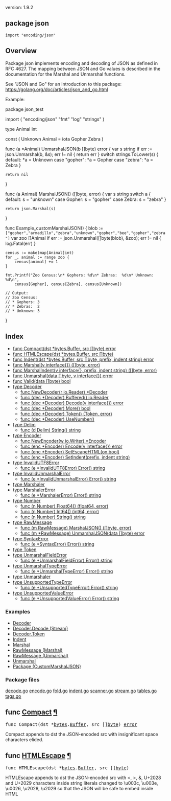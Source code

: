 version: 1.9.2
## package json

  `import "encoding/json"`

## Overview

Package json implements encoding and decoding of JSON as defined in RFC 4627.
The mapping between JSON and Go values is described in the documentation for the
Marshal and Unmarshal functions.

See "JSON and Go" for an introduction to this package:
https://golang.org/doc/articles/json_and_go.html

<a id="example__customMarshalJSON"></a>
Example:

package json_test

import (
    "encoding/json"
    "fmt"
    "log"
    "strings"
)

type Animal int

const (
    Unknown Animal = iota
    Gopher
    Zebra
)

func (a *Animal) UnmarshalJSON(b []byte) error {
    var s string
    if err := json.Unmarshal(b, &s); err != nil {
        return err
    }
    switch strings.ToLower(s) {
    default:
        *a = Unknown
    case "gopher":
        *a = Gopher
    case "zebra":
        *a = Zebra
    }

    return nil
}

func (a Animal) MarshalJSON() ([]byte, error) {
    var s string
    switch a {
    default:
        s = "unknown"
    case Gopher:
        s = "gopher"
    case Zebra:
        s = "zebra"
    }

    return json.Marshal(s)
}

func Example_customMarshalJSON() {
    blob := `["gopher","armadillo","zebra","unknown","gopher","bee","gopher","zebra"]`
    var zoo []Animal
    if err := json.Unmarshal([]byte(blob), &zoo); err != nil {
        log.Fatal(err)
    }

    census := make(map[Animal]int)
    for _, animal := range zoo {
        census[animal] += 1
    }

    fmt.Printf("Zoo Census:\n* Gophers: %d\n* Zebras:  %d\n* Unknown: %d\n",
        census[Gopher], census[Zebra], census[Unknown])

    // Output:
    // Zoo Census:
    // * Gophers: 3
    // * Zebras:  2
    // * Unknown: 3
}

## Index

- [func Compact(dst *bytes.Buffer, src []byte) error](#Compact)
- [func HTMLEscape(dst *bytes.Buffer, src []byte)](#HTMLEscape)
- [func Indent(dst *bytes.Buffer, src []byte, prefix, indent string) error](#Indent)
- [func Marshal(v interface{}) ([]byte, error)](#Marshal)
- [func MarshalIndent(v interface{}, prefix, indent string) ([]byte, error)](#MarshalIndent)
- [func Unmarshal(data []byte, v interface{}) error](#Unmarshal)
- [func Valid(data []byte) bool](#Valid)
- [type Decoder](#Decoder)
  - [func NewDecoder(r io.Reader) *Decoder](#NewDecoder)
  - [func (dec *Decoder) Buffered() io.Reader](#Decoder.Buffered)
  - [func (dec *Decoder) Decode(v interface{}) error](#Decoder.Decode)
  - [func (dec *Decoder) More() bool](#Decoder.More)
  - [func (dec *Decoder) Token() (Token, error)](#Decoder.Token)
  - [func (dec *Decoder) UseNumber()](#Decoder.UseNumber)
- [type Delim](#Delim)
  - [func (d Delim) String() string](#Delim.String)
- [type Encoder](#Encoder)
  - [func NewEncoder(w io.Writer) *Encoder](#NewEncoder)
  - [func (enc *Encoder) Encode(v interface{}) error](#Encoder.Encode)
  - [func (enc *Encoder) SetEscapeHTML(on bool)](#Encoder.SetEscapeHTML)
  - [func (enc *Encoder) SetIndent(prefix, indent string)](#Encoder.SetIndent)
- [type InvalidUTF8Error](#InvalidUTF8Error)
  - [func (e *InvalidUTF8Error) Error() string](#InvalidUTF8Error.Error)
- [type InvalidUnmarshalError](#InvalidUnmarshalError)
  - [func (e *InvalidUnmarshalError) Error() string](#InvalidUnmarshalError.Error)
- [type Marshaler](#Marshaler)
- [type MarshalerError](#MarshalerError)
  - [func (e *MarshalerError) Error() string](#MarshalerError.Error)
- [type Number](#Number)
  - [func (n Number) Float64() (float64, error)](#Number.Float64)
  - [func (n Number) Int64() (int64, error)](#Number.Int64)
  - [func (n Number) String() string](#Number.String)
- [type RawMessage](#RawMessage)
  - [func (m RawMessage) MarshalJSON() ([]byte, error)](#RawMessage.MarshalJSON)
  - [func (m *RawMessage) UnmarshalJSON(data []byte) error](#RawMessage.UnmarshalJSON)
- [type SyntaxError](#SyntaxError)
  - [func (e *SyntaxError) Error() string](#SyntaxError.Error)
- [type Token](#Token)
- [type UnmarshalFieldError](#UnmarshalFieldError)
  - [func (e *UnmarshalFieldError) Error() string](#UnmarshalFieldError.Error)
- [type UnmarshalTypeError](#UnmarshalTypeError)
  - [func (e *UnmarshalTypeError) Error() string](#UnmarshalTypeError.Error)
- [type Unmarshaler](#Unmarshaler)
- [type UnsupportedTypeError](#UnsupportedTypeError)
  - [func (e *UnsupportedTypeError) Error() string](#UnsupportedTypeError.Error)
- [type UnsupportedValueError](#UnsupportedValueError)
  - [func (e *UnsupportedValueError) Error() string](#UnsupportedValueError.Error)

### Examples

- [Decoder](#example_Decoder)
- [Decoder.Decode (Stream)](#example_Decoder_Decode_stream)
- [Decoder.Token](#example_Decoder_Token)
- [Indent](#example_Indent)
- [Marshal](#example_Marshal)
- [RawMessage (Marshal)](#example_RawMessage_marshal)
- [RawMessage (Unmarshal)](#example_RawMessage_unmarshal)
- [Unmarshal](#example_Unmarshal)
- [Package (CustomMarshalJSON)](#example__customMarshalJSON)

### Package files
 [decode.go](//github.com/golang/go/blob/2ea7d3461bb41d0ae12b56ee52d43314bcdb97f9/src/encoding/json/decode.go) [encode.go](//github.com/golang/go/blob/2ea7d3461bb41d0ae12b56ee52d43314bcdb97f9/src/encoding/json/encode.go) [fold.go](//github.com/golang/go/blob/2ea7d3461bb41d0ae12b56ee52d43314bcdb97f9/src/encoding/json/fold.go) [indent.go](//github.com/golang/go/blob/2ea7d3461bb41d0ae12b56ee52d43314bcdb97f9/src/encoding/json/indent.go) [scanner.go](//github.com/golang/go/blob/2ea7d3461bb41d0ae12b56ee52d43314bcdb97f9/src/encoding/json/scanner.go) [stream.go](//github.com/golang/go/blob/2ea7d3461bb41d0ae12b56ee52d43314bcdb97f9/src/encoding/json/stream.go) [tables.go](//github.com/golang/go/blob/2ea7d3461bb41d0ae12b56ee52d43314bcdb97f9/src/encoding/json/tables.go) [tags.go](//github.com/golang/go/blob/2ea7d3461bb41d0ae12b56ee52d43314bcdb97f9/src/encoding/json/tags.go)

<h2 id="Compact">func <a href="//github.com/golang/go/blob/2ea7d3461bb41d0ae12b56ee52d43314bcdb97f9/src/encoding/json/indent.go#L1">Compact</a>
    <a href="#Compact">¶</a></h2>
<pre>func Compact(dst *<a href="/bytes/">bytes</a>.<a href="/bytes/#Buffer">Buffer</a>, src []<a href="/builtin/#byte">byte</a>) <a href="/builtin/#error">error</a></pre>

Compact appends to dst the JSON-encoded src with insignificant space characters
elided.

<h2 id="HTMLEscape">func <a href="//github.com/golang/go/blob/2ea7d3461bb41d0ae12b56ee52d43314bcdb97f9/src/encoding/json/encode.go#L178">HTMLEscape</a>
    <a href="#HTMLEscape">¶</a></h2>
<pre>func HTMLEscape(dst *<a href="/bytes/">bytes</a>.<a href="/bytes/#Buffer">Buffer</a>, src []<a href="/builtin/#byte">byte</a>)</pre>

HTMLEscape appends to dst the JSON-encoded src with <, >, &, U+2028 and U+2029
characters inside string literals changed to \u003c, \u003e, \u0026, \u2028,
\u2029 so that the JSON will be safe to embed inside HTML <script> tags. For
historical reasons, web browsers don't honor standard HTML escaping within
<script> tags, so an alternative JSON encoding must be used.

<h2 id="Indent">func <a href="//github.com/golang/go/blob/2ea7d3461bb41d0ae12b56ee52d43314bcdb97f9/src/encoding/json/indent.go#L69">Indent</a>
    <a href="#Indent">¶</a></h2>
<pre>func Indent(dst *<a href="/bytes/">bytes</a>.<a href="/bytes/#Buffer">Buffer</a>, src []<a href="/builtin/#byte">byte</a>, prefix, indent <a href="/builtin/#string">string</a>) <a href="/builtin/#error">error</a></pre>

Indent appends to dst an indented form of the JSON-encoded src. Each element in
a JSON object or array begins on a new, indented line beginning with prefix
followed by one or more copies of indent according to the indentation nesting.
The data appended to dst does not begin with the prefix nor any indentation, to
make it easier to embed inside other formatted JSON data. Although leading space
characters (space, tab, carriage return, newline) at the beginning of src are
dropped, trailing space characters at the end of src are preserved and copied to
dst. For example, if src has no trailing spaces, neither will dst; if src ends
in a trailing newline, so will dst.

<a id="example_Indent"></a>
Example:

    type Road struct {
        Name   string
        Number int
    }
    roads := []Road{
        {"Diamond Fork", 29},
        {"Sheep Creek", 51},
    }

    b, err := json.Marshal(roads)
    if err != nil {
        log.Fatal(err)
    }

    var out bytes.Buffer
    json.Indent(&out, b, "=", "\t")
    out.WriteTo(os.Stdout)
    // Output:
    // [
    // =	{
    // =		"Name": "Diamond Fork",
    // =		"Number": 29
    // =	},
    // =	{
    // =		"Name": "Sheep Creek",
    // =		"Number": 51
    // =	}
    // =]

<h2 id="Marshal">func <a href="//github.com/golang/go/blob/2ea7d3461bb41d0ae12b56ee52d43314bcdb97f9/src/encoding/json/encode.go#L149">Marshal</a>
    <a href="#Marshal">¶</a></h2>
<pre>func Marshal(v interface{}) ([]<a href="/builtin/#byte">byte</a>, <a href="/builtin/#error">error</a>)</pre>

Marshal returns the JSON encoding of v.

Marshal traverses the value v recursively. If an encountered value implements
the Marshaler interface and is not a nil pointer, Marshal calls its MarshalJSON
method to produce JSON. If no MarshalJSON method is present but the value
implements encoding.TextMarshaler instead, Marshal calls its MarshalText method
and encodes the result as a JSON string. The nil pointer exception is not
strictly necessary but mimics a similar, necessary exception in the behavior of
UnmarshalJSON.

Otherwise, Marshal uses the following type-dependent default encodings:

Boolean values encode as JSON booleans.

Floating point, integer, and Number values encode as JSON numbers.

String values encode as JSON strings coerced to valid UTF-8, replacing invalid
bytes with the Unicode replacement rune. The angle brackets "<" and ">" are
escaped to "\u003c" and "\u003e" to keep some browsers from misinterpreting JSON
output as HTML. Ampersand "&" is also escaped to "\u0026" for the same reason.
This escaping can be disabled using an Encoder that had SetEscapeHTML(false)
called on it.

Array and slice values encode as JSON arrays, except that []byte encodes as a
base64-encoded string, and a nil slice encodes as the null JSON value.

Struct values encode as JSON objects. Each exported struct field becomes a
member of the object, using the field name as the object key, unless the field
is omitted for one of the reasons given below.

The encoding of each struct field can be customized by the format string stored
under the "json" key in the struct field's tag. The format string gives the name
of the field, possibly followed by a comma-separated list of options. The name
may be empty in order to specify options without overriding the default field
name.

The "omitempty" option specifies that the field should be omitted from the
encoding if the field has an empty value, defined as false, 0, a nil pointer, a
nil interface value, and any empty array, slice, map, or string.

As a special case, if the field tag is "-", the field is always omitted. Note
that a field with name "-" can still be generated using the tag "-,".

Examples of struct field tags and their meanings:

    // Field appears in JSON as key "myName".
    Field int `json:"myName"`

    // Field appears in JSON as key "myName" and
    // the field is omitted from the object if its value is empty,
    // as defined above.
    Field int `json:"myName,omitempty"`

    // Field appears in JSON as key "Field" (the default), but
    // the field is skipped if empty.
    // Note the leading comma.
    Field int `json:",omitempty"`

    // Field is ignored by this package.
    Field int `json:"-"`

    // Field appears in JSON as key "-".
    Field int `json:"-,"`

The "string" option signals that a field is stored as JSON inside a JSON-encoded
string. It applies only to fields of string, floating point, integer, or boolean
types. This extra level of encoding is sometimes used when communicating with
JavaScript programs:

    Int64String int64 `json:",string"`

The key name will be used if it's a non-empty string consisting of only Unicode
letters, digits, and ASCII punctuation except quotation marks, backslash, and
comma.

Anonymous struct fields are usually marshaled as if their inner exported fields
were fields in the outer struct, subject to the usual Go visibility rules
amended as described in the next paragraph. An anonymous struct field with a
name given in its JSON tag is treated as having that name, rather than being
anonymous. An anonymous struct field of interface type is treated the same as
having that type as its name, rather than being anonymous.

The Go visibility rules for struct fields are amended for JSON when deciding
which field to marshal or unmarshal. If there are multiple fields at the same
level, and that level is the least nested (and would therefore be the nesting
level selected by the usual Go rules), the following extra rules apply:

1) Of those fields, if any are JSON-tagged, only tagged fields are considered,
even if there are multiple untagged fields that would otherwise conflict.

2) If there is exactly one field (tagged or not according to the first rule),
that is selected.

3) Otherwise there are multiple fields, and all are ignored; no error occurs.

Handling of anonymous struct fields is new in Go 1.1. Prior to Go 1.1, anonymous
struct fields were ignored. To force ignoring of an anonymous struct field in
both current and earlier versions, give the field a JSON tag of "-".

Map values encode as JSON objects. The map's key type must either be a string,
an integer type, or implement encoding.TextMarshaler. The map keys are sorted
and used as JSON object keys by applying the following rules, subject to the
UTF-8 coercion described for string values above:

    - string keys are used directly
    - encoding.TextMarshalers are marshaled
    - integer keys are converted to strings

Pointer values encode as the value pointed to. A nil pointer encodes as the null
JSON value.

Interface values encode as the value contained in the interface. A nil interface
value encodes as the null JSON value.

Channel, complex, and function values cannot be encoded in JSON. Attempting to
encode such a value causes Marshal to return an UnsupportedTypeError.

JSON cannot represent cyclic data structures and Marshal does not handle them.
Passing cyclic structures to Marshal will result in an infinite recursion.

<a id="example_Marshal"></a>
Example:

    type ColorGroup struct {
        ID     int
        Name   string
        Colors []string
    }
    group := ColorGroup{
        ID:     1,
        Name:   "Reds",
        Colors: []string{"Crimson", "Red", "Ruby", "Maroon"},
    }
    b, err := json.Marshal(group)
    if err != nil {
        fmt.Println("error:", err)
    }
    os.Stdout.Write(b)
    // Output:
    // {"ID":1,"Name":"Reds","Colors":["Crimson","Red","Ruby","Maroon"]}

<h2 id="MarshalIndent">func <a href="//github.com/golang/go/blob/2ea7d3461bb41d0ae12b56ee52d43314bcdb97f9/src/encoding/json/encode.go#L159">MarshalIndent</a>
    <a href="#MarshalIndent">¶</a></h2>
<pre>func MarshalIndent(v interface{}, prefix, indent <a href="/builtin/#string">string</a>) ([]<a href="/builtin/#byte">byte</a>, <a href="/builtin/#error">error</a>)</pre>

MarshalIndent is like Marshal but applies Indent to format the output.

<h2 id="Unmarshal">func <a href="//github.com/golang/go/blob/2ea7d3461bb41d0ae12b56ee52d43314bcdb97f9/src/encoding/json/decode.go#L86">Unmarshal</a>
    <a href="#Unmarshal">¶</a></h2>
<pre>func Unmarshal(data []<a href="/builtin/#byte">byte</a>, v interface{}) <a href="/builtin/#error">error</a></pre>

Unmarshal parses the JSON-encoded data and stores the result in the value
pointed to by v. If v is nil or not a pointer, Unmarshal returns an
InvalidUnmarshalError.

Unmarshal uses the inverse of the encodings that Marshal uses, allocating maps,
slices, and pointers as necessary, with the following additional rules:

To unmarshal JSON into a pointer, Unmarshal first handles the case of the JSON
being the JSON literal null. In that case, Unmarshal sets the pointer to nil.
Otherwise, Unmarshal unmarshals the JSON into the value pointed at by the
pointer. If the pointer is nil, Unmarshal allocates a new value for it to point
to.

To unmarshal JSON into a value implementing the Unmarshaler interface, Unmarshal
calls that value's UnmarshalJSON method, including when the input is a JSON
null. Otherwise, if the value implements encoding.TextUnmarshaler and the input
is a JSON quoted string, Unmarshal calls that value's UnmarshalText method with
the unquoted form of the string.

To unmarshal JSON into a struct, Unmarshal matches incoming object keys to the
keys used by Marshal (either the struct field name or its tag), preferring an
exact match but also accepting a case-insensitive match. Unmarshal will only set
exported fields of the struct.

To unmarshal JSON into an interface value, Unmarshal stores one of these in the
interface value:

    bool, for JSON booleans
    float64, for JSON numbers
    string, for JSON strings
    []interface{}, for JSON arrays
    map[string]interface{}, for JSON objects
    nil for JSON null

To unmarshal a JSON array into a slice, Unmarshal resets the slice length to
zero and then appends each element to the slice. As a special case, to unmarshal
an empty JSON array into a slice, Unmarshal replaces the slice with a new empty
slice.

To unmarshal a JSON array into a Go array, Unmarshal decodes JSON array elements
into corresponding Go array elements. If the Go array is smaller than the JSON
array, the additional JSON array elements are discarded. If the JSON array is
smaller than the Go array, the additional Go array elements are set to zero
values.

To unmarshal a JSON object into a map, Unmarshal first establishes a map to use.
If the map is nil, Unmarshal allocates a new map. Otherwise Unmarshal reuses the
existing map, keeping existing entries. Unmarshal then stores key-value pairs
from the JSON object into the map. The map's key type must either be a string,
an integer, or implement encoding.TextUnmarshaler.

If a JSON value is not appropriate for a given target type, or if a JSON number
overflows the target type, Unmarshal skips that field and completes the
unmarshaling as best it can. If no more serious errors are encountered,
Unmarshal returns an UnmarshalTypeError describing the earliest such error. In
any case, it's not guaranteed that all the remaining fields following the
problematic one will be unmarshaled into the target object.

The JSON null value unmarshals into an interface, map, pointer, or slice by
setting that Go value to nil. Because null is often used in JSON to mean ``not
present,'' unmarshaling a JSON null into any other Go type has no effect on the
value and produces no error.

When unmarshaling quoted strings, invalid UTF-8 or invalid UTF-16 surrogate
pairs are not treated as an error. Instead, they are replaced by the Unicode
replacement character U+FFFD.

<a id="example_Unmarshal"></a>
Example:

    var jsonBlob = []byte(`[
    		{"Name": "Platypus", "Order": "Monotremata"},
    		{"Name": "Quoll",    "Order": "Dasyuromorphia"}
    	]`)
    type Animal struct {
        Name  string
        Order string
    }
    var animals []Animal
    err := json.Unmarshal(jsonBlob, &animals)
    if err != nil {
        fmt.Println("error:", err)
    }
    fmt.Printf("%+v", animals)
    // Output:
    // [{Name:Platypus Order:Monotremata} {Name:Quoll Order:Dasyuromorphia}]

<h2 id="Valid">func <a href="//github.com/golang/go/blob/2ea7d3461bb41d0ae12b56ee52d43314bcdb97f9/src/encoding/json/scanner.go#L9">Valid</a>
    <a href="#Valid">¶</a></h2>
<pre>func Valid(data []<a href="/builtin/#byte">byte</a>) <a href="/builtin/#bool">bool</a></pre>

Valid reports whether data is a valid JSON encoding.

<h2 id="Decoder">type <a href="//github.com/golang/go/blob/2ea7d3461bb41d0ae12b56ee52d43314bcdb97f9/src/encoding/json/stream.go#L4">Decoder</a>
    <a href="#Decoder">¶</a></h2>
<pre>type Decoder struct {
    <span class="comment">// contains filtered or unexported fields</span>
}</pre>

A Decoder reads and decodes JSON values from an input stream.

<a id="example_Decoder"></a>
Example:

    const jsonStream = `
    		{"Name": "Ed", "Text": "Knock knock."}
    		{"Name": "Sam", "Text": "Who's there?"}
    		{"Name": "Ed", "Text": "Go fmt."}
    		{"Name": "Sam", "Text": "Go fmt who?"}
    		{"Name": "Ed", "Text": "Go fmt yourself!"}
    	`
    type Message struct {
        Name, Text string
    }
    dec := json.NewDecoder(strings.NewReader(jsonStream))
    for {
        var m Message
        if err := dec.Decode(&m); err == io.EOF {
            break
        } else if err != nil {
            log.Fatal(err)
        }
        fmt.Printf("%s: %s\n", m.Name, m.Text)
    }
    // Output:
    // Ed: Knock knock.
    // Sam: Who's there?
    // Ed: Go fmt.
    // Sam: Go fmt who?
    // Ed: Go fmt yourself!

<h3 id="NewDecoder">func <a href="//github.com/golang/go/blob/2ea7d3461bb41d0ae12b56ee52d43314bcdb97f9/src/encoding/json/stream.go#L20">NewDecoder</a>
    <a href="#NewDecoder">¶</a></h3>
<pre>func NewDecoder(r <a href="/io/">io</a>.<a href="/io/#Reader">Reader</a>) *<a href="#Decoder">Decoder</a></pre>

NewDecoder returns a new decoder that reads from r.

The decoder introduces its own buffering and may read data from r beyond the
JSON values requested.

<h3 id="Decoder.Buffered">func (*Decoder) <a href="//github.com/golang/go/blob/2ea7d3461bb41d0ae12b56ee52d43314bcdb97f9/src/encoding/json/stream.go#L67">Buffered</a>
    <a href="#Decoder.Buffered">¶</a></h3>
<pre>func (dec *<a href="#Decoder">Decoder</a>) Buffered() <a href="/io/">io</a>.<a href="/io/#Reader">Reader</a></pre>

Buffered returns a reader of the data remaining in the Decoder's buffer. The
reader is valid until the next call to Decode.

<h3 id="Decoder.Decode">func (*Decoder) <a href="//github.com/golang/go/blob/2ea7d3461bb41d0ae12b56ee52d43314bcdb97f9/src/encoding/json/stream.go#L33">Decode</a>
    <a href="#Decoder.Decode">¶</a></h3>
<pre>func (dec *<a href="#Decoder">Decoder</a>) Decode(v interface{}) <a href="/builtin/#error">error</a></pre>

Decode reads the next JSON-encoded value from its input and stores it in the
value pointed to by v.

See the documentation for Unmarshal for details about the conversion of JSON
into a Go value.

<a id="example_Decoder_Decode_stream"></a>
Example:

    const jsonStream = `
    	[
    		{"Name": "Ed", "Text": "Knock knock."},
    		{"Name": "Sam", "Text": "Who's there?"},
    		{"Name": "Ed", "Text": "Go fmt."},
    		{"Name": "Sam", "Text": "Go fmt who?"},
    		{"Name": "Ed", "Text": "Go fmt yourself!"}
    	]
    `
    type Message struct {
        Name, Text string
    }
    dec := json.NewDecoder(strings.NewReader(jsonStream))

    // read open bracket
    t, err := dec.Token()
    if err != nil {
        log.Fatal(err)
    }
    fmt.Printf("%T: %v\n", t, t)

    // while the array contains values
    for dec.More() {
        var m Message
        // decode an array value (Message)
        err := dec.Decode(&m)
        if err != nil {
            log.Fatal(err)
        }

        fmt.Printf("%v: %v\n", m.Name, m.Text)
    }

    // read closing bracket
    t, err = dec.Token()
    if err != nil {
        log.Fatal(err)
    }
    fmt.Printf("%T: %v\n", t, t)

    // Output:
    // json.Delim: [
    // Ed: Knock knock.
    // Sam: Who's there?
    // Ed: Go fmt.
    // Sam: Go fmt who?
    // Ed: Go fmt yourself!
    // json.Delim: ]

<h3 id="Decoder.More">func (*Decoder) <a href="//github.com/golang/go/blob/2ea7d3461bb41d0ae12b56ee52d43314bcdb97f9/src/encoding/json/stream.go#L470">More</a>
    <a href="#Decoder.More">¶</a></h3>
<pre>func (dec *<a href="#Decoder">Decoder</a>) More() <a href="/builtin/#bool">bool</a></pre>

More reports whether there is another element in the current array or object
being parsed.

<h3 id="Decoder.Token">func (*Decoder) <a href="//github.com/golang/go/blob/2ea7d3461bb41d0ae12b56ee52d43314bcdb97f9/src/encoding/json/stream.go#L347">Token</a>
    <a href="#Decoder.Token">¶</a></h3>
<pre>func (dec *<a href="#Decoder">Decoder</a>) Token() (<a href="#Token">Token</a>, <a href="/builtin/#error">error</a>)</pre>

Token returns the next JSON token in the input stream. At the end of the input
stream, Token returns nil, io.EOF.

Token guarantees that the delimiters [ ] { } it returns are properly nested and
matched: if Token encounters an unexpected delimiter in the input, it will
return an error.

The input stream consists of basic JSON values—bool, string, number, and
null—along with delimiters [ ] { } of type Delim to mark the start and end of
arrays and objects. Commas and colons are elided.

<a id="example_Decoder_Token"></a>
Example:

    const jsonStream = `
    		{"Message": "Hello", "Array": [1, 2, 3], "Null": null, "Number": 1.234}
    	`
    dec := json.NewDecoder(strings.NewReader(jsonStream))
    for {
        t, err := dec.Token()
        if err == io.EOF {
            break
        }
        if err != nil {
            log.Fatal(err)
        }
        fmt.Printf("%T: %v", t, t)
        if dec.More() {
            fmt.Printf(" (more)")
        }
        fmt.Printf("\n")
    }
    // Output:
    // json.Delim: { (more)
    // string: Message (more)
    // string: Hello (more)
    // string: Array (more)
    // json.Delim: [ (more)
    // float64: 1 (more)
    // float64: 2 (more)
    // float64: 3
    // json.Delim: ] (more)
    // string: Null (more)
    // <nil>: <nil> (more)
    // string: Number (more)
    // float64: 1.234
    // json.Delim: }

<h3 id="Decoder.UseNumber">func (*Decoder) <a href="//github.com/golang/go/blob/2ea7d3461bb41d0ae12b56ee52d43314bcdb97f9/src/encoding/json/stream.go#L26">UseNumber</a>
    <a href="#Decoder.UseNumber">¶</a></h3>
<pre>func (dec *<a href="#Decoder">Decoder</a>) UseNumber()</pre>

UseNumber causes the Decoder to unmarshal a number into an interface{} as a
Number instead of as a float64.

<h2 id="Delim">type <a href="//github.com/golang/go/blob/2ea7d3461bb41d0ae12b56ee52d43314bcdb97f9/src/encoding/json/stream.go#L330">Delim</a>
    <a href="#Delim">¶</a></h2>
<pre>type Delim <a href="/builtin/#rune">rune</a></pre>

A Delim is a JSON array or object delimiter, one of [ ] { or }.

<h3 id="Delim.String">func (Delim) <a href="//github.com/golang/go/blob/2ea7d3461bb41d0ae12b56ee52d43314bcdb97f9/src/encoding/json/stream.go#L332">String</a>
    <a href="#Delim.String">¶</a></h3>
<pre>func (d <a href="#Delim">Delim</a>) String() <a href="/builtin/#string">string</a></pre>


<h2 id="Encoder">type <a href="//github.com/golang/go/blob/2ea7d3461bb41d0ae12b56ee52d43314bcdb97f9/src/encoding/json/stream.go#L158">Encoder</a>
    <a href="#Encoder">¶</a></h2>
<pre>type Encoder struct {
    <span class="comment">// contains filtered or unexported fields</span>
}</pre>

An Encoder writes JSON values to an output stream.

<h3 id="NewEncoder">func <a href="//github.com/golang/go/blob/2ea7d3461bb41d0ae12b56ee52d43314bcdb97f9/src/encoding/json/stream.go#L169">NewEncoder</a>
    <a href="#NewEncoder">¶</a></h3>
<pre>func NewEncoder(w <a href="/io/">io</a>.<a href="/io/#Writer">Writer</a>) *<a href="#Encoder">Encoder</a></pre>

NewEncoder returns a new encoder that writes to w.

<h3 id="Encoder.Encode">func (*Encoder) <a href="//github.com/golang/go/blob/2ea7d3461bb41d0ae12b56ee52d43314bcdb97f9/src/encoding/json/stream.go#L178">Encode</a>
    <a href="#Encoder.Encode">¶</a></h3>
<pre>func (enc *<a href="#Encoder">Encoder</a>) Encode(v interface{}) <a href="/builtin/#error">error</a></pre>

Encode writes the JSON encoding of v to the stream, followed by a newline
character.

See the documentation for Marshal for details about the conversion of Go values
to JSON.

<h3 id="Encoder.SetEscapeHTML">func (*Encoder) <a href="//github.com/golang/go/blob/2ea7d3461bb41d0ae12b56ee52d43314bcdb97f9/src/encoding/json/stream.go#L230">SetEscapeHTML</a>
    <a href="#Encoder.SetEscapeHTML">¶</a></h3>
<pre>func (enc *<a href="#Encoder">Encoder</a>) SetEscapeHTML(on <a href="/builtin/#bool">bool</a>)</pre>

SetEscapeHTML specifies whether problematic HTML characters should be escaped
inside JSON quoted strings. The default behavior is to escape &, <, and > to
\u0026, \u003c, and \u003e to avoid certain safety problems that can arise when
embedding JSON in HTML.

In non-HTML settings where the escaping interferes with the readability of the
output, SetEscapeHTML(false) disables this behavior.

<h3 id="Encoder.SetIndent">func (*Encoder) <a href="//github.com/golang/go/blob/2ea7d3461bb41d0ae12b56ee52d43314bcdb97f9/src/encoding/json/stream.go#L218">SetIndent</a>
    <a href="#Encoder.SetIndent">¶</a></h3>
<pre>func (enc *<a href="#Encoder">Encoder</a>) SetIndent(prefix, indent <a href="/builtin/#string">string</a>)</pre>

SetIndent instructs the encoder to format each subsequent encoded value as if
indented by the package-level function Indent(dst, src, prefix, indent). Calling
SetIndent("", "") disables indentation.

<h2 id="InvalidUTF8Error">type <a href="//github.com/golang/go/blob/2ea7d3461bb41d0ae12b56ee52d43314bcdb97f9/src/encoding/json/encode.go#L238">InvalidUTF8Error</a>
    <a href="#InvalidUTF8Error">¶</a></h2>
<pre>type InvalidUTF8Error struct {
<span id="InvalidUTF8Error.S"></span>    S <a href="/builtin/#string">string</a> <span class="comment">// the whole string value that caused the error</span>
}</pre>

Before Go 1.2, an InvalidUTF8Error was returned by Marshal when attempting to
encode a string value with invalid UTF-8 sequences. As of Go 1.2, Marshal
instead coerces the string to valid UTF-8 by replacing invalid bytes with the
Unicode replacement rune U+FFFD. This error is no longer generated but is kept
for backwards compatibility with programs that might mention it.

<h3 id="InvalidUTF8Error.Error">func (*InvalidUTF8Error) <a href="//github.com/golang/go/blob/2ea7d3461bb41d0ae12b56ee52d43314bcdb97f9/src/encoding/json/encode.go#L242">Error</a>
    <a href="#InvalidUTF8Error.Error">¶</a></h3>
<pre>func (e *<a href="#InvalidUTF8Error">InvalidUTF8Error</a>) Error() <a href="/builtin/#string">string</a></pre>


<h2 id="InvalidUnmarshalError">type <a href="//github.com/golang/go/blob/2ea7d3461bb41d0ae12b56ee52d43314bcdb97f9/src/encoding/json/decode.go#L144">InvalidUnmarshalError</a>
    <a href="#InvalidUnmarshalError">¶</a></h2>
<pre>type InvalidUnmarshalError struct {
<span id="InvalidUnmarshalError.Type"></span>    Type <a href="/reflect/">reflect</a>.<a href="/reflect/#Type">Type</a>
}</pre>

An InvalidUnmarshalError describes an invalid argument passed to Unmarshal. (The
argument to Unmarshal must be a non-nil pointer.)

<h3 id="InvalidUnmarshalError.Error">func (*InvalidUnmarshalError) <a href="//github.com/golang/go/blob/2ea7d3461bb41d0ae12b56ee52d43314bcdb97f9/src/encoding/json/decode.go#L148">Error</a>
    <a href="#InvalidUnmarshalError.Error">¶</a></h3>
<pre>func (e *<a href="#InvalidUnmarshalError">InvalidUnmarshalError</a>) Error() <a href="/builtin/#string">string</a></pre>


<h2 id="Marshaler">type <a href="//github.com/golang/go/blob/2ea7d3461bb41d0ae12b56ee52d43314bcdb97f9/src/encoding/json/encode.go#L209">Marshaler</a>
    <a href="#Marshaler">¶</a></h2>
<pre>type Marshaler interface {
    MarshalJSON() ([]<a href="/builtin/#byte">byte</a>, <a href="/builtin/#error">error</a>)
}</pre>

Marshaler is the interface implemented by types that can marshal themselves into
valid JSON.

<h2 id="MarshalerError">type <a href="//github.com/golang/go/blob/2ea7d3461bb41d0ae12b56ee52d43314bcdb97f9/src/encoding/json/encode.go#L246">MarshalerError</a>
    <a href="#MarshalerError">¶</a></h2>
<pre>type MarshalerError struct {
<span id="MarshalerError.Type"></span>    Type <a href="/reflect/">reflect</a>.<a href="/reflect/#Type">Type</a>
<span id="MarshalerError.Err"></span>    Err  <a href="/builtin/#error">error</a>
}</pre>


<h3 id="MarshalerError.Error">func (*MarshalerError) <a href="//github.com/golang/go/blob/2ea7d3461bb41d0ae12b56ee52d43314bcdb97f9/src/encoding/json/encode.go#L251">Error</a>
    <a href="#MarshalerError.Error">¶</a></h3>
<pre>func (e *<a href="#MarshalerError">MarshalerError</a>) Error() <a href="/builtin/#string">string</a></pre>


<h2 id="Number">type <a href="//github.com/golang/go/blob/2ea7d3461bb41d0ae12b56ee52d43314bcdb97f9/src/encoding/json/decode.go#L182">Number</a>
    <a href="#Number">¶</a></h2>
<pre>type Number <a href="/builtin/#string">string</a></pre>

A Number represents a JSON number literal.

<h3 id="Number.Float64">func (Number) <a href="//github.com/golang/go/blob/2ea7d3461bb41d0ae12b56ee52d43314bcdb97f9/src/encoding/json/decode.go#L188">Float64</a>
    <a href="#Number.Float64">¶</a></h3>
<pre>func (n <a href="#Number">Number</a>) Float64() (<a href="/builtin/#float64">float64</a>, <a href="/builtin/#error">error</a>)</pre>

Float64 returns the number as a float64.

<h3 id="Number.Int64">func (Number) <a href="//github.com/golang/go/blob/2ea7d3461bb41d0ae12b56ee52d43314bcdb97f9/src/encoding/json/decode.go#L193">Int64</a>
    <a href="#Number.Int64">¶</a></h3>
<pre>func (n <a href="#Number">Number</a>) Int64() (<a href="/builtin/#int64">int64</a>, <a href="/builtin/#error">error</a>)</pre>

Int64 returns the number as an int64.

<h3 id="Number.String">func (Number) <a href="//github.com/golang/go/blob/2ea7d3461bb41d0ae12b56ee52d43314bcdb97f9/src/encoding/json/decode.go#L185">String</a>
    <a href="#Number.String">¶</a></h3>
<pre>func (n <a href="#Number">Number</a>) String() <a href="/builtin/#string">string</a></pre>

String returns the literal text of the number.

<h2 id="RawMessage">type <a href="//github.com/golang/go/blob/2ea7d3461bb41d0ae12b56ee52d43314bcdb97f9/src/encoding/json/stream.go#L237">RawMessage</a>
    <a href="#RawMessage">¶</a></h2>
<pre>type RawMessage []<a href="/builtin/#byte">byte</a></pre>

RawMessage is a raw encoded JSON value. It implements Marshaler and Unmarshaler
and can be used to delay JSON decoding or precompute a JSON encoding.

<a id="example_RawMessage_marshal"></a>
Example:

    h := json.RawMessage(`{"precomputed": true}`)

    c := struct {
        Header *json.RawMessage `json:"header"`
        Body   string           `json:"body"`
    }{Header: &h, Body: "Hello Gophers!"}

    b, err := json.MarshalIndent(&c, "", "\t")
    if err != nil {
        fmt.Println("error:", err)
    }
    os.Stdout.Write(b)

    // Output:
    // {
    // 	"header": {
    // 		"precomputed": true
    // 	},
    // 	"body": "Hello Gophers!"
    // }


<a id="example_RawMessage_unmarshal"></a>
Example:

    type Color struct {
        Space string
        Point json.RawMessage // delay parsing until we know the color space
    }
    type RGB struct {
        R   uint8
        G   uint8
        B   uint8
    }
    type YCbCr struct {
        Y   uint8
        Cb  int8
        Cr  int8
    }

    var j = []byte(`[
    		{"Space": "YCbCr", "Point": {"Y": 255, "Cb": 0, "Cr": -10}},
    		{"Space": "RGB",   "Point": {"R": 98, "G": 218, "B": 255}}
    	]`)
    var colors []Color
    err := json.Unmarshal(j, &colors)
    if err != nil {
        log.Fatalln("error:", err)
    }

    for _, c := range colors {
        var dst interface{}
        switch c.Space {
        case "RGB":
            dst = new(RGB)
        case "YCbCr":
            dst = new(YCbCr)
        }
        err := json.Unmarshal(c.Point, dst)
        if err != nil {
            log.Fatalln("error:", err)
        }
        fmt.Println(c.Space, dst)
    }
    // Output:
    // YCbCr &{255 0 -10}
    // RGB &{98 218 255}

<h3 id="RawMessage.MarshalJSON">func (RawMessage) <a href="//github.com/golang/go/blob/2ea7d3461bb41d0ae12b56ee52d43314bcdb97f9/src/encoding/json/stream.go#L240">MarshalJSON</a>
    <a href="#RawMessage.MarshalJSON">¶</a></h3>
<pre>func (m <a href="#RawMessage">RawMessage</a>) MarshalJSON() ([]<a href="/builtin/#byte">byte</a>, <a href="/builtin/#error">error</a>)</pre>

MarshalJSON returns m as the JSON encoding of m.

<h3 id="RawMessage.UnmarshalJSON">func (*RawMessage) <a href="//github.com/golang/go/blob/2ea7d3461bb41d0ae12b56ee52d43314bcdb97f9/src/encoding/json/stream.go#L248">UnmarshalJSON</a>
    <a href="#RawMessage.UnmarshalJSON">¶</a></h3>
<pre>func (m *<a href="#RawMessage">RawMessage</a>) UnmarshalJSON(data []<a href="/builtin/#byte">byte</a>) <a href="/builtin/#error">error</a></pre>

UnmarshalJSON sets *m to a copy of data.

<h2 id="SyntaxError">type <a href="//github.com/golang/go/blob/2ea7d3461bb41d0ae12b56ee52d43314bcdb97f9/src/encoding/json/scanner.go#L59">SyntaxError</a>
    <a href="#SyntaxError">¶</a></h2>
<pre>type SyntaxError struct {
<span id="SyntaxError.Offset"></span>    Offset <a href="/builtin/#int64">int64</a> <span class="comment">// error occurred after reading Offset bytes</span>
    <span class="comment">// contains filtered or unexported fields</span>
}</pre>

A SyntaxError is a description of a JSON syntax error.

<h3 id="SyntaxError.Error">func (*SyntaxError) <a href="//github.com/golang/go/blob/2ea7d3461bb41d0ae12b56ee52d43314bcdb97f9/src/encoding/json/scanner.go#L64">Error</a>
    <a href="#SyntaxError.Error">¶</a></h3>
<pre>func (e *<a href="#SyntaxError">SyntaxError</a>) Error() <a href="/builtin/#string">string</a></pre>


<h2 id="Token">type <a href="//github.com/golang/go/blob/2ea7d3461bb41d0ae12b56ee52d43314bcdb97f9/src/encoding/json/stream.go#L268">Token</a>
    <a href="#Token">¶</a></h2>
<pre>type Token interface{}</pre>

A Token holds a value of one of these types:

    Delim, for the four JSON delimiters [ ] { }
    bool, for JSON booleans
    float64, for JSON numbers
    Number, for JSON numbers
    string, for JSON string literals
    nil, for JSON null

<h2 id="UnmarshalFieldError">type <a href="//github.com/golang/go/blob/2ea7d3461bb41d0ae12b56ee52d43314bcdb97f9/src/encoding/json/decode.go#L132">UnmarshalFieldError</a>
    <a href="#UnmarshalFieldError">¶</a></h2>
<pre>type UnmarshalFieldError struct {
<span id="UnmarshalFieldError.Key"></span>    Key   <a href="/builtin/#string">string</a>
<span id="UnmarshalFieldError.Type"></span>    Type  <a href="/reflect/">reflect</a>.<a href="/reflect/#Type">Type</a>
<span id="UnmarshalFieldError.Field"></span>    Field <a href="/reflect/">reflect</a>.<a href="/reflect/#StructField">StructField</a>
}</pre>

An UnmarshalFieldError describes a JSON object key that led to an unexported
(and therefore unwritable) struct field. (No longer used; kept for
compatibility.)

<h3 id="UnmarshalFieldError.Error">func (*UnmarshalFieldError) <a href="//github.com/golang/go/blob/2ea7d3461bb41d0ae12b56ee52d43314bcdb97f9/src/encoding/json/decode.go#L138">Error</a>
    <a href="#UnmarshalFieldError.Error">¶</a></h3>
<pre>func (e *<a href="#UnmarshalFieldError">UnmarshalFieldError</a>) Error() <a href="/builtin/#string">string</a></pre>


<h2 id="UnmarshalTypeError">type <a href="//github.com/golang/go/blob/2ea7d3461bb41d0ae12b56ee52d43314bcdb97f9/src/encoding/json/decode.go#L114">UnmarshalTypeError</a>
    <a href="#UnmarshalTypeError">¶</a></h2>
<pre>type UnmarshalTypeError struct {
<span id="UnmarshalTypeError.Value"></span>    Value  <a href="/builtin/#string">string</a>       <span class="comment">// description of JSON value - &#34;bool&#34;, &#34;array&#34;, &#34;number -5&#34;</span>
<span id="UnmarshalTypeError.Type"></span>    Type   <a href="/reflect/">reflect</a>.<a href="/reflect/#Type">Type</a> <span class="comment">// type of Go value it could not be assigned to</span>
<span id="UnmarshalTypeError.Offset"></span>    Offset <a href="/builtin/#int64">int64</a>        <span class="comment">// error occurred after reading Offset bytes</span>
<span id="UnmarshalTypeError.Struct"></span>    Struct <a href="/builtin/#string">string</a>       <span class="comment">// name of the struct type containing the field</span>
<span id="UnmarshalTypeError.Field"></span>    Field  <a href="/builtin/#string">string</a>       <span class="comment">// name of the field holding the Go value</span>
}</pre>

An UnmarshalTypeError describes a JSON value that was not appropriate for a
value of a specific Go type.

<h3 id="UnmarshalTypeError.Error">func (*UnmarshalTypeError) <a href="//github.com/golang/go/blob/2ea7d3461bb41d0ae12b56ee52d43314bcdb97f9/src/encoding/json/decode.go#L122">Error</a>
    <a href="#UnmarshalTypeError.Error">¶</a></h3>
<pre>func (e *<a href="#UnmarshalTypeError">UnmarshalTypeError</a>) Error() <a href="/builtin/#string">string</a></pre>


<h2 id="Unmarshaler">type <a href="//github.com/golang/go/blob/2ea7d3461bb41d0ae12b56ee52d43314bcdb97f9/src/encoding/json/decode.go#L108">Unmarshaler</a>
    <a href="#Unmarshaler">¶</a></h2>
<pre>type Unmarshaler interface {
    UnmarshalJSON([]<a href="/builtin/#byte">byte</a>) <a href="/builtin/#error">error</a>
}</pre>

Unmarshaler is the interface implemented by types that can unmarshal a JSON
description of themselves. The input can be assumed to be a valid encoding of a
JSON value. UnmarshalJSON must copy the JSON data if it wishes to retain the
data after returning.

By convention, to approximate the behavior of Unmarshal itself, Unmarshalers
implement UnmarshalJSON([]byte("null")) as a no-op.

<h2 id="UnsupportedTypeError">type <a href="//github.com/golang/go/blob/2ea7d3461bb41d0ae12b56ee52d43314bcdb97f9/src/encoding/json/encode.go#L215">UnsupportedTypeError</a>
    <a href="#UnsupportedTypeError">¶</a></h2>
<pre>type UnsupportedTypeError struct {
<span id="UnsupportedTypeError.Type"></span>    Type <a href="/reflect/">reflect</a>.<a href="/reflect/#Type">Type</a>
}</pre>

An UnsupportedTypeError is returned by Marshal when attempting to encode an
unsupported value type.

<h3 id="UnsupportedTypeError.Error">func (*UnsupportedTypeError) <a href="//github.com/golang/go/blob/2ea7d3461bb41d0ae12b56ee52d43314bcdb97f9/src/encoding/json/encode.go#L219">Error</a>
    <a href="#UnsupportedTypeError.Error">¶</a></h3>
<pre>func (e *<a href="#UnsupportedTypeError">UnsupportedTypeError</a>) Error() <a href="/builtin/#string">string</a></pre>


<h2 id="UnsupportedValueError">type <a href="//github.com/golang/go/blob/2ea7d3461bb41d0ae12b56ee52d43314bcdb97f9/src/encoding/json/encode.go#L223">UnsupportedValueError</a>
    <a href="#UnsupportedValueError">¶</a></h2>
<pre>type UnsupportedValueError struct {
<span id="UnsupportedValueError.Value"></span>    Value <a href="/reflect/">reflect</a>.<a href="/reflect/#Value">Value</a>
<span id="UnsupportedValueError.Str"></span>    Str   <a href="/builtin/#string">string</a>
}</pre>


<h3 id="UnsupportedValueError.Error">func (*UnsupportedValueError) <a href="//github.com/golang/go/blob/2ea7d3461bb41d0ae12b56ee52d43314bcdb97f9/src/encoding/json/encode.go#L228">Error</a>
    <a href="#UnsupportedValueError.Error">¶</a></h3>
<pre>func (e *<a href="#UnsupportedValueError">UnsupportedValueError</a>) Error() <a href="/builtin/#string">string</a></pre>




